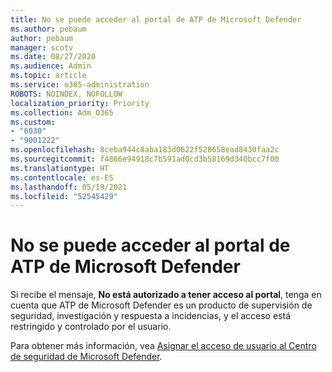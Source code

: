 ```yaml
---
title: No se puede acceder al portal de ATP de Microsoft Defender
ms.author: pebaum
author: pebaum
manager: scotv
ms.date: 08/27/2020
ms.audience: Admin
ms.topic: article
ms.service: o365-administration
ROBOTS: NOINDEX, NOFOLLOW
localization_priority: Priority
ms.collection: Adm_O365
ms.custom:
- "6030"
- "9001222"
ms.openlocfilehash: 8ceba944c8aba183d0622f528658ead8430faa2c
ms.sourcegitcommit: f4866e94918c7b591ad0cd3b58169d340bcc7f00
ms.translationtype: HT
ms.contentlocale: es-ES
ms.lasthandoff: 05/19/2021
ms.locfileid: "52545429"
---
```

# <a name="unable-to-access-the-microsoft-defender-atp-portal"></a>No se puede acceder al portal de ATP de Microsoft Defender

Si recibe el mensaje, **No está autorizado a tener acceso al portal**, tenga en cuenta que ATP de Microsoft Defender es un producto de supervisión de seguridad, investigación y respuesta a incidencias, y el acceso está restringido y controlado por el usuario. 

Para obtener más información, vea [Asignar el acceso de usuario al Centro de seguridad de Microsoft Defender](/windows/threat-protection/windows-defender-atp/assign-portal-access-windows-defender-advanced-threat-protection).